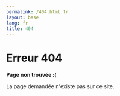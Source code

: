 ```yaml
---
permalink: /404.html.fr
layout: base
lang: fr
title: 404
---
```


# Erreur 404

**Page non trouvée :(**

La page demandée n'existe pas sur ce site.
